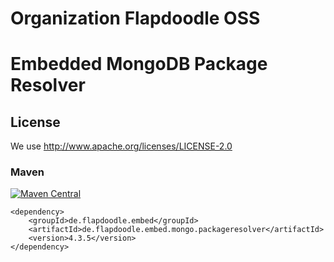 # Organization Flapdoodle OSS

# Embedded MongoDB Package Resolver

## License

We use http://www.apache.org/licenses/LICENSE-2.0

### Maven

[![Maven Central](https://img.shields.io/maven-central/v/de.flapdoodle.embed/de.flapdoodle.embed.mongo.packageresolver.svg)](https://maven-badges.herokuapp.com/maven-central/de.flapdoodle.embed/de.flapdoodle.embed.mongo.packageresolver)

	<dependency>
		<groupId>de.flapdoodle.embed</groupId>
		<artifactId>de.flapdoodle.embed.mongo.packageresolver</artifactId>
		<version>4.3.5</version>
	</dependency>


